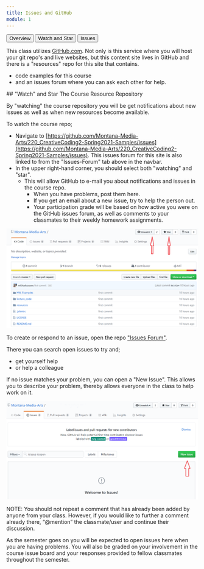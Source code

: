 ```yaml
---
title: Issues and GitHub
module: 1
---
```


<!-- Consider moving to week 2. Instead, replace with Moodle forum info. -->
<div class="tab">
  <button class="tablinks active" onclick="openTab(event, 'Overview')">Overview</button>
  <button class="tablinks" onclick="openTab(event, 'Watch')">Watch and Star</button>
  <button class="tablinks" onclick="openTab(event, 'Issues')">Issues</button>
</div>

<div id="Overview" class="tabcontent" style="display:block" markdown="1">

This class utilizes [GitHub.com](https://github.com). Not only is this service where you will host your git repo's and live websites, but this content site lives in GitHub and there is a "resources" repo for this site that contains.

- code examples for this course
- and an issues forum where you can ask each other for help.
</div>


<div id="Watch" class="tabcontent" markdown="1">
## "Watch" and Star The Course Resource Repository

By "watching" the course repository you will be get notifications about new issues as well as when new resources become available.

To watch the course repo;

- Navigate to [https://github.com/Montana-Media-Arts/220_CreativeCoding2-Spring2021-Samples/issues](https://github.com/Montana-Media-Arts/220_CreativeCoding2-Spring2021-Samples/issues). This issues forum for this site is also linked to from the "Issues-Forum" tab above in the navbar.
- In the upper right-hand corner, you should select both "watching" and "star".
    - This will allow GitHub to e-mail you about notifications and issues in the course repo.
        - When you have problems, post them here.
        - If you get an email about a new issue, try to help the person out.
        - Your participation grade will be based on how active you were on the GitHub issues forum, as well as comments to your classmates to their weekly homework assignments.

![Follow and Star Repositories on GitHub.com](../imgs/Screen3.png)
</div>

<div id="Issues" class="tabcontent" markdown="1">

To create or respond to an issue, open the repo ["Issues Forum"](https://github.com/Montana-Media-Arts/220_CreativeCoding2-Spring2021-Samples/issues).

There you can search open issues to try and;

- get yourself help
- or help a colleague

If no issue matches your problem, you can open a "New Issue". This allows you to describe your problem, thereby allows everyone in the class to help work on it.

![New Issue button](../imgs/Screen4.png)


NOTE: You should not repeat a comment that has already been added by anyone from your class. However, if you would like to further a comment already there, “@mention” the classmate/user and continue their discussion.

As the semester goes on you will be expected to open issues here when you are having problems. You will also be graded on your involvement in the course issue board and your responses provided to fellow classmates throughout the semester.
</div>
